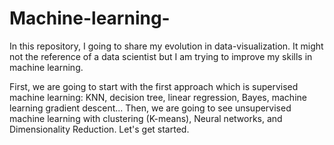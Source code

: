 # Machine-learning-

In this repository, I going to share my evolution in data-visualization. It might not the reference of a data scientist but I am trying to improve my skills in machine learning.

First, we are going to start with the first approach which is supervised machine learning: KNN, decision tree, linear regression, Bayes, machine learning gradient descent... Then, we are going to see unsupervised machine learning with clustering (K-means), Neural networks, and Dimensionality Reduction. Let's get started.
